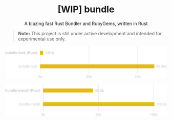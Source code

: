 <div align="center">

# [WIP] bundle

A blazing fast Rust Bundler and RubyGems, written in Rust

</div>

> **Note:** This project is still under active development and intended for experimental use only.

<p align="center">
    <picture>
        <source media="(prefers-color-scheme: dark)" srcset="./resources/benchmark_small_resolution_dark.svg">
        <source media="(prefers-color-scheme: light)" srcset="./resources/benchmark_small_resolution_light.svg">
        <img alt="Shows a bar chart with benchmark results." src="./resources/benchmark_small_resolution_dark.svg" width=600>
    </picture>
</p>

<p align="center">
    <picture>
        <source media="(prefers-color-scheme: dark)" srcset="./resources/benchmark_small_installation_dark.svg">
        <source media="(prefers-color-scheme: light)" srcset="./resources/benchmark_small_installation_light.svg">
        <img alt="Shows a bar chart with benchmark results." src="./resources/benchmark_small_installation_dark.svg" width=600>
    </picture>
</p>
